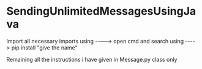 # SendingUnlimitedMessagesUsingJava

Import all necessary imports using ---->  open cmd and search using ----> pip install "give the name"

Remaining all the instructions i have given in Message.py class only 
